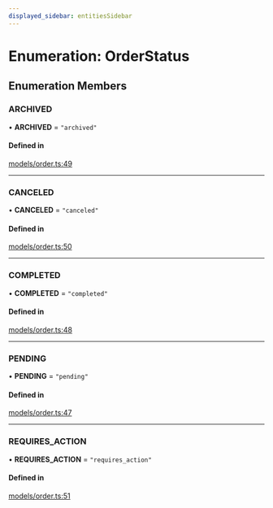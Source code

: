 ```yaml
---
displayed_sidebar: entitiesSidebar
---
```


# Enumeration: OrderStatus

## Enumeration Members

### ARCHIVED

• **ARCHIVED** = ``"archived"``

#### Defined in

[models/order.ts:49](https://github.com/medusajs/medusa/blob/f7a63f178/packages/medusa/src/models/order.ts#L49)

___

### CANCELED

• **CANCELED** = ``"canceled"``

#### Defined in

[models/order.ts:50](https://github.com/medusajs/medusa/blob/f7a63f178/packages/medusa/src/models/order.ts#L50)

___

### COMPLETED

• **COMPLETED** = ``"completed"``

#### Defined in

[models/order.ts:48](https://github.com/medusajs/medusa/blob/f7a63f178/packages/medusa/src/models/order.ts#L48)

___

### PENDING

• **PENDING** = ``"pending"``

#### Defined in

[models/order.ts:47](https://github.com/medusajs/medusa/blob/f7a63f178/packages/medusa/src/models/order.ts#L47)

___

### REQUIRES\_ACTION

• **REQUIRES\_ACTION** = ``"requires_action"``

#### Defined in

[models/order.ts:51](https://github.com/medusajs/medusa/blob/f7a63f178/packages/medusa/src/models/order.ts#L51)
